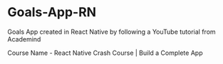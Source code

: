 # Goals-App-RN
Goals App created in React Native by following a YouTube tutorial from Academind

Course Name - React Native Crash Course | Build a Complete App
